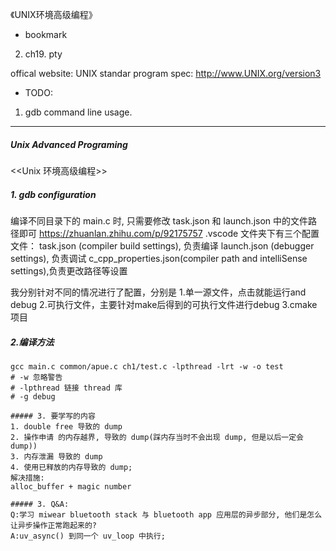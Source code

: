 《UNIX环境高级编程》

- bookmark
2. ch19. pty




offical website:
UNIX standar program spec: http://www.UNIX.org/version3


- TODO:
1. gdb command line usage.

---

##### Unix Advanced Programing
<<Unix 环境高级编程>>

##### 1. gdb configuration
编译不同目录下的 main.c 时, 只需要修改 task.json 和 launch.json 中的文件路径即可
https://zhuanlan.zhihu.com/p/92175757
.vscode 文件夹下有三个配置文件：
task.json (compiler build settings), 负责编译
launch.json (debugger settings), 负责调试
c_cpp_properties.json(compiler path and intelliSense settings),负责更改路径等设置

我分别针对不同的情况进行了配置，分别是
1.单一源文件，点击就能运行and debug
2.可执行文件，主要针对make后得到的可执行文件进行debug
3.cmake项目

##### 2.编译方法
```shell
gcc main.c common/apue.c ch1/test.c -lpthread -lrt -w -o test
# -w 忽略警告
# -lpthread 链接 thread 库
# -g debug

##### 3. 要学写的内容
1. double free 导致的 dump
2. 操作申请 的内存越界, 导致的 dump(踩内存当时不会出现 dump, 但是以后一定会 dump))
3. 内存泄漏 导致的 dump
4. 使用已释放的内存导致的 dump;
解决措施:
alloc_buffer + magic number

##### 3. Q&A:
Q:学习 miwear bluetooth stack 与 bluetooth app 应用层的异步部分, 他们是怎么让异步操作正常跑起来的?
A:uv_async() 到同一个 uv_loop 中执行;
